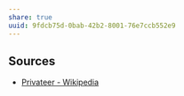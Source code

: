```yaml
---
share: true
uuid: 9fdcb75d-0bab-42b2-8001-76e7ccb552e9
---
```

## Sources

* [Privateer - Wikipedia](https://en.wikipedia.org/wiki/Privateer)
